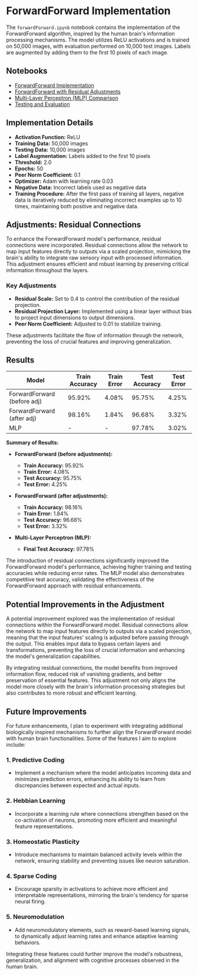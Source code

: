 # ForwardForward Implementation

The `forwardForward.ipynb` notebook contains the implementation of the ForwardForward algorithm, inspired by the human brain's information processing mechanisms. The model utilizes ReLU activations and is trained on 50,000 images, with evaluation performed on 10,000 test images. Labels are augmented by adding them to the first 10 pixels of each image.

## Notebooks

- [ForwardForward Implementation](forwardForward.ipynb)
- [ForwardForward with Residual Adjustments](forwardForward_adjustments.ipynb)
- [Multi-Layer Perceptron (MLP) Comparison](mlp.ipynb)
- [Testing and Evaluation](tests.ipynb)

## Implementation Details

- **Activation Function:** ReLU
- **Training Data:** 50,000 images
- **Testing Data:** 10,000 images
- **Label Augmentation:** Labels added to the first 10 pixels
- **Threshold:** 2.0
- **Epochs:** 50
- **Peer Norm Coefficient:** 0.1
- **Optimizer:** Adam with learning rate 0.03
- **Negative Data:** Incorrect labels used as negative data
- **Training Procedure:** After the first pass of training all layers, negative data is iteratively reduced by eliminating incorrect examples up to 10 times, maintaining both positive and negative data.

## Adjustments: Residual Connections

To enhance the ForwardForward model's performance, residual connections were incorporated. Residual connections allow the network to map input features directly to outputs via a scaled projection, mimicking the brain's ability to integrate raw sensory input with processed information. This adjustment ensures efficient and robust learning by preserving critical information throughout the layers.

### Key Adjustments

- **Residual Scale:** Set to 0.4 to control the contribution of the residual projection.
- **Residual Projection Layer:** Implemented using a linear layer without bias to project input dimensions to output dimensions.
- **Peer Norm Coefficient:** Adjusted to 0.01 to stabilize training.

These adjustments facilitate the flow of information through the network, preventing the loss of crucial features and improving generalization.

## Results

| Model                         | Train Accuracy | Train Error | Test Accuracy | Test Error |
|-------------------------------|-----------------|-------------|----------------|------------|
| ForwardForward (before adj)   | 95.92%          | 4.08%       | 95.75%         | 4.25%      |
| ForwardForward (after adj)    | 98.16%          | 1.84%       | 96.68%         | 3.32%      |
| MLP                           | -               | -           | 97.78%         | 3.02%      |

**Summary of Results:**

- **ForwardForward (before adjustments):**
  - **Train Accuracy:** 95.92%
  - **Train Error:** 4.08%
  - **Test Accuracy:** 95.75%
  - **Test Error:** 4.25%

- **ForwardForward (after adjustments):**
  - **Train Accuracy:** 98.16%
  - **Train Error:** 1.84%
  - **Test Accuracy:** 96.68%
  - **Test Error:** 3.32%

- **Multi-Layer Perceptron (MLP):**
  - **Final Test Accuracy:** 97.78%

The introduction of residual connections significantly improved the ForwardForward model's performance, achieving higher training and testing accuracies while reducing error rates. The MLP model also demonstrates competitive test accuracy, validating the effectiveness of the ForwardForward approach with residual enhancements.

## Potential Improvements in the Adjustment 
A potential improvement explored was the implementation of residual connections within the ForwardForward model. Residual connections allow the network to map input features directly to outputs via a scaled projection, meaning that the input features' scaling is adjusted before passing through the output. This enables input data to bypass certain layers and transformations, preventing the loss of crucial information and enhancing the model's generalization capabilities.

By integrating residual connections, the model benefits from improved information flow, reduced risk of vanishing gradients, and better preservation of essential features. This adjustment not only aligns the model more closely with the brain's information processing strategies but also contributes to more robust and efficient learning.

## Future Improvements

For future enhancements, I plan to experiment with integrating additional biologically inspired mechanisms to further align the ForwardForward model with human brain functionalities. Some of the features I aim to explore include:

### 1. **Predictive Coding**
- Implement a mechanism where the model anticipates incoming data and minimizes prediction errors, enhancing its ability to learn from discrepancies between expected and actual inputs.

### 2. **Hebbian Learning**
- Incorporate a learning rule where connections strengthen based on the co-activation of neurons, promoting more efficient and meaningful feature representations.

### 3. **Homeostatic Plasticity**
- Introduce mechanisms to maintain balanced activity levels within the network, ensuring stability and preventing issues like neuron saturation.

### 4. **Sparse Coding**
- Encourage sparsity in activations to achieve more efficient and interpretable representations, mirroring the brain's tendency for sparse neural firing.

### 5. **Neuromodulation**
- Add neuromodulatory elements, such as reward-based learning signals, to dynamically adjust learning rates and enhance adaptive learning behaviors.

Integrating these features could further improve the model's robustness, generalization, and alignment with cognitive processes observed in the human brain.
